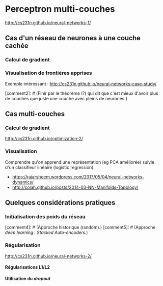 # Perceptron multi-couches

<http://cs231n.github.io/neural-networks-1/>

## Cas d'un réseau de neurones à une couche cachée

### Calcul de gradient

### Visualisation de frontières apprises

Exemple intéressant : <http://cs231n.github.io/neural-networks-case-study/>

[comment1]: # (Montrer que l'augmentation du nombre de neurones dans la couche permet d'apprendre des frontières plus complexes.)
[comment2]: # (Finir par le théorème (?) qui dit que c'est mieux d'avoir plus de couches que juste une couche avec pleins de neurones.)

## Cas multi-couches

### Calcul de gradient

<http://cs231n.github.io/optimization-2/>

[comment3]: # (Montrer pourquoi faire du backprop pour des raisons de complexité)

### Visualisation

Comprendre qu'on apprend une représentation (eg PCA améliorée) suivie d'un classifieur linéaire (logistic regression)

* <https://rajarsheem.wordpress.com/2017/05/04/neural-networks-dynamics/>
* <http://colah.github.io/posts/2014-03-NN-Manifolds-Topology/>

## Quelques considérations pratiques

### Initialisation des poids du réseau

[comment4]: # (Approche historique (random).)
[comment5]: # (Approche _deep learning_ : _Stacked Auto-encoders_.)

### Régularisation

<http://cs231n.github.io/neural-networks-2/>

#### Régularisations L1/L2

#### Utilisation du _dropout_
